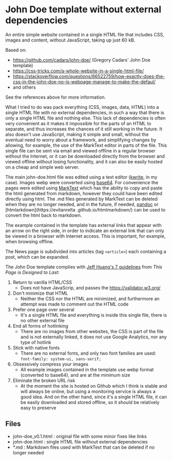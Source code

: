 # John Doe template without external dependencies

An entire simple website contained in a single HTML file that includes CSS, images and content, without JavaScript, taking up just 60 kB.

Based on:

- https://github.com/cadars/john-doe/  (Gregory Cadars' John Doe template)
- https://css-tricks.com/a-whole-website-in-a-single-html-file/
- https://stackoverflow.com/questions/66522759/how-exactly-does-the-css-in-the-john-doe-no-js-webpage-manage-to-make-the-defaul/
- and others

See the references above for more information.

What I tried to do was pack everything (CSS, images, data, HTML) into a single HTML file with no external dependencies, in such a way that there is only a single HTML file and nothing else. This lack of dependencies is often very convenient as it makes it impossible for the parts of an HTML to separate, and thus increases the chances of it still working in the future. It also doesn't use JavaScript, making it simple and small, without the eventual need to worry about a framework, and simplifying changes by allowing, for example, the use of the MarkText editor in parts of the file. This single file can be sent via email and viewed offline in a regular browser without the Internet, or it can be downloaded directly from the browser and viewed offline without losing functionality, and it can also be easily hosted on a cheap and simple web server.

The main john-doe.html file was edited using a text editor ([kwrite](https://apps.kde.org/kwrite/), in my case). Images webp were converted using [base64](https://linux.die.net/man/1/base64). For convenience the pages were edited using [MarkText](https://github.com/marktext/marktext) which has the ability to copy and paste the html generated from markdown, however they could have been edited directly using html. The .md files generated by MarkText can be deleted when they are no longer needed, and in the future, if needed, [pandoc](https://pandoc.org/try/) or [htmlarkdown](https://evitanrelta .github.io/htmlmarkdown/) can be used to convert the html back to markdown.

The example contained in the template has external links that appear with an arrow on the right side, in order to indicate an external link that can only be viewed in a browser with Internet access. This is important, for example, when browsing offline.

The News page is subdivided into articles (tag `<article>`) each containing a post, which can be expanded.

The John Doe template complies with [Jeff Huang's 7 guidelines](https://jeffhuang.com/designed_to_last/) from *This Page is Designed to Last*:

1. Return to vanilla HTML/CSS
   - Does not have JavaScrip, and passes the https://validator.w3.org/
2. Don't minimize that HTML
   - Neither the CSS nor the HTML are minimized, and furthermore an attempt was made to comment out the HTML code
3. Prefer one page over several
   - It's a single HTML file and everything is inside this single file, there is no other external file
4. End all forms of hotlinking
   - There are no images from other websites, the CSS is part of the file and is not externally linked, it does not use Google Analytics, nor any type of hotlink
5. Stick with native fonts
   - There are no external fonts, and only two font families are used: `font-family: system-ui, sans-serif;`
6. Obsessively compress your images
   - All example images contained in the template use webp format (converted to base64), and are at the minimum size
7. Eliminate the broken URL risk
   - At the moment the site is hosted on Github which I think is stable and will always be online, but using a monitoring service is always a good idea. And on the other hand, since it's a single HTML file, it can be easily downloaded and stored offline, so it should be relatively easy to preserve

## Files

- john-doe_v0.1.html : original file with some minor fixes like links
- john-doe.html : single HTML file without external dependencies
- *.md : Markdown files used with MarkText that can be deleted if no longer needed